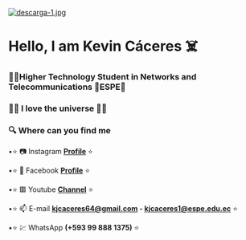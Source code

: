 [![descarga-1.jpg](https://i.postimg.cc/MKzZMDgb/descarga-1.jpg)](https://postimg.cc/23XNg4kV)
# Hello, I am Kevin Cáceres :skull_and_crossbones:
### :man_technologist:Higher Technology Student in Networks and Telecommunications 🔰ESPE🔰
### :man_astronaut: I love the universe :man_astronaut:
### :mag: Where can you find me 
 
•:star: :camera: Instagram **[Profile](https://www.instagram.com/kevin_caceres_64/?hl=es-la)** :star:

•:star: :eyes: Facebook **[Profile](https://www.facebook.com/profile.php?id=100006094608164)** :star:

•:star: :red_square: Youtube **[Channel](https://www.youtube.com/channel/UC-AcD1u2ORybpzY7aN1926Q)** :star:

•:star: :mailbox: E-mail **kjcaceres64@gmail.com - kjcaceres1@espe.edu.ec** :star:

•:star: :chart: WhatsApp **(+593 99 888 1375)** :star:
